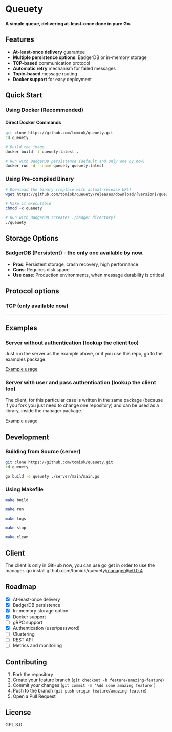 # Queuety

#### A simple queue, delivering at-least-once done in pure Go.

## Features

- **At-least-once delivery** guarantee
- **Multiple persistence options**: BadgerDB or in-memory storage
- **TCP-based** communication protocol
- **Automatic retry** mechanism for failed messages
- **Topic-based** message routing
- **Docker support** for easy deployment

## Quick Start

### Using Docker (Recommended)

#### Direct Docker Commands
```bash
git clone https://github.com/tomiok/queuety.git
cd queuety

# Build the image
docker build -t queuety:latest .

# Run with BadgerDB persistence (default and only one by now) 
docker run -d --name queuety queuety:latest
```

### Using Pre-compiled Binary

```bash
# Download the binary (replace with actual release URL)
wget https://github.com/tomiok/queuety/releases/download/{version}/queuety

# Make it executable
chmod +x queuety

# Run with BadgerDB (creates ./badger directory)
./queuety
```

## Storage Options

### BadgerDB (Persistent) - the only one available by now.
- **Pros**: Persistent storage, crash recovery, high performance
- **Cons**: Requires disk space
- **Use case**: Production environments, when message durability is critical

## Protocol options

### TCP (only available now)

---
## Examples
### Server without authentication (lookup the client too)
Just run the server as the example above, or if you use this repo, go to the examples package.

[Example usage](/_example/simple-server-client/server)

### Server with  user and pass authentication (lookup the client too)
The client, for this particular case is written in the same package (because if you fork you just need to change one
repository) and can be used as a library, inside the manager package.

[Example usage](/_example/auth-server-client/server)

## Development

### Building from Source (server)

```bash
git clone https://github.com/tomiok/queuety.git
cd queuety

go build -o queuety ./server/main/main.go
```

### Using Makefile

```bash
make build

make run

make logs

make stop

make clean
```

## Client
The client is only in GitHub now, you can use go get in order to use the manager.
go install github.com/tomiok/queuety/manager@v0.0.4

## Roadmap

- [x] At-least-once delivery
- [x] BadgerDB persistence
- [x] In-memory storage option
- [x] Docker support
- [ ] gRPC support
- [x] Authentication (user/password)
- [ ] Clustering
- [ ] REST API
- [ ] Metrics and monitoring

## Contributing

1. Fork the repository
2. Create your feature branch (`git checkout -b feature/amazing-feature`)
3. Commit your changes (`git commit -m 'Add some amazing feature'`)
4. Push to the branch (`git push origin feature/amazing-feature`)
5. Open a Pull Request

## License
GPL 3.0

